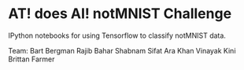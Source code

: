 # AT! does AI! notMNIST Challenge

IPython notebooks for using Tensorflow to classify notMNIST data.

Team:
Bart Bergman
Rajib Bahar
Shabnam Sifat Ara Khan 
Vinayak Kini
Brittan Farmer 
